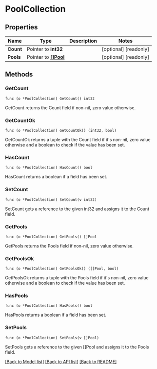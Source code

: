 # PoolCollection

## Properties

Name | Type | Description | Notes
------------ | ------------- | ------------- | -------------
**Count** | Pointer to **int32** |  | [optional] [readonly] 
**Pools** | Pointer to [**[]Pool**](pool.md) |  | [optional] [readonly] 

## Methods

### GetCount

`func (o *PoolCollection) GetCount() int32`

GetCount returns the Count field if non-nil, zero value otherwise.

### GetCountOk

`func (o *PoolCollection) GetCountOk() (int32, bool)`

GetCountOk returns a tuple with the Count field if it's non-nil, zero value otherwise
and a boolean to check if the value has been set.

### HasCount

`func (o *PoolCollection) HasCount() bool`

HasCount returns a boolean if a field has been set.

### SetCount

`func (o *PoolCollection) SetCount(v int32)`

SetCount gets a reference to the given int32 and assigns it to the Count field.

### GetPools

`func (o *PoolCollection) GetPools() []Pool`

GetPools returns the Pools field if non-nil, zero value otherwise.

### GetPoolsOk

`func (o *PoolCollection) GetPoolsOk() ([]Pool, bool)`

GetPoolsOk returns a tuple with the Pools field if it's non-nil, zero value otherwise
and a boolean to check if the value has been set.

### HasPools

`func (o *PoolCollection) HasPools() bool`

HasPools returns a boolean if a field has been set.

### SetPools

`func (o *PoolCollection) SetPools(v []Pool)`

SetPools gets a reference to the given []Pool and assigns it to the Pools field.


[[Back to Model list]](../README.md#documentation-for-models) [[Back to API list]](../README.md#documentation-for-api-endpoints) [[Back to README]](../README.md)


